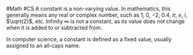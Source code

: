 #Math #CS
A constant is a non-varying value. In mathematics, this generally means any real or complex number, such as $1$, $0$, $-2$, $0.4$, $\pi$, $e$, $i$, $\sqrt{2}$, etc. Infinity $\infty$ is not a constant, as its value does not change when it is added to or subtracted from.

In computer science, a constant is defined as a fixed value, usually assigned to an all-caps name.